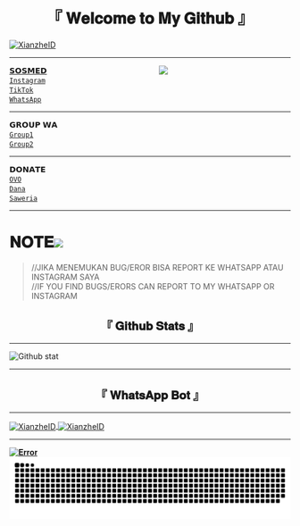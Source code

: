<h1 align="center">『 𝐖𝐞𝐥𝐜𝐨𝐦𝐞 𝐭𝐨 𝐌𝐲 𝐆𝐢𝐭𝐡𝐮𝐛 』</h1>
<a href="https://github.com/Xianzhe-ID"><img src="https://telegra.ph/file/b9d4ad7ec95a43e289eac.jpg" width="1000" align="center" alt="XianzheID"></a>
</br>
<hr>
<a href="https://github.com/xianzhe-id"><img src="https://i.imgur.com/MYiQwIn.gif" width="236" align="right">

𝗦𝗢𝗦𝗠𝗘𝗗<br>
<a href="https://instagram.com/xianzhe_xx/">```Instagram```</a> <br>
<a href="https://tiktok.com/xianzhe.id/">```TikTok```</a> <br>
<a href="https://wa.me/6285326781097?text=Hi">```WhatsApp```</a><hr>
𝗚𝗥𝗢𝗨𝗣 𝗪𝗔<br>
<a href="https://chat.whatsapp.com/HP5Pbp9MT0eIaC5lfJgw9A">```Group1```</a> <br>
<a href="https://chat.whatsapp.com/Fia1wnVRtJKGlqFiHfiAA8">```Group2```</a> <br><hr>
𝗗𝗢𝗡𝗔𝗧𝗘<br>
<a href="https://iili.io/Dj2K2n.jpg">```OVO```</a><br>
<a href="https://iili.io/Dj2f7s.png">```Dana```</a><br>
<a href="https://saweria.co/xianzhe">```Saweria```</a><hr>


<h1>𝐍𝐎𝐓𝐄<img src="https://raw.githubusercontent.com/innng/innng/master/assets/kyubey.gif" width="55"></h1>
<blockquote>
//JIKA MENEMUKAN BUG/EROR BISA REPORT KE WHATSAPP ATAU INSTAGRAM SAYA<br>
//IF YOU FIND BUGS/ERORS CAN REPORT TO MY WHATSAPP OR INSTAGRAM</h6>
</blockquote>
<h2 align="center">『 𝐆𝐢𝐭𝐡𝐮𝐛 𝐒𝐭𝐚𝐭𝐬 』</h2>
<hr>

![Github stat](https://github-readme-stats.vercel.app/api?username=Xianzhe-ID&theme=midnight-purple&show_icons=true) 

<hr>
<h2 align="center">『 𝐖𝐡𝐚𝐭𝐬𝐀𝐩𝐩 𝐁𝐨𝐭 』</h2>
<hr>
<a href="https://github.com/Xianzhe-ID/XiaFeixuan-Bot/tree/XiaFeixuan"><img src="https://github-readme-stats.vercel.app/api/pin/?username=Xianzhe-ID&repo=XiaFeixuan-Bot&theme=dark" align="center" alt="XianzheID">
<a href="https://github.com/Xianzhe-ID/AnnieBot-MD"><img src="https://github-readme-stats.vercel.app/api/pin/?username=Xianzhe-ID&repo=AnnieBot-MD&theme=dark" align="center" alt="XianzheID">
</br>
<hr>

![𝐄𝐫𝐫𝐨𝐫](github-snake.svg#gh-light-mode-only)
![𝐄𝐫𝐫𝐨𝐫](https://github.com/Platane/snk/raw/output/github-contribution-grid-snake.svg#gh-dark-mode-only)
